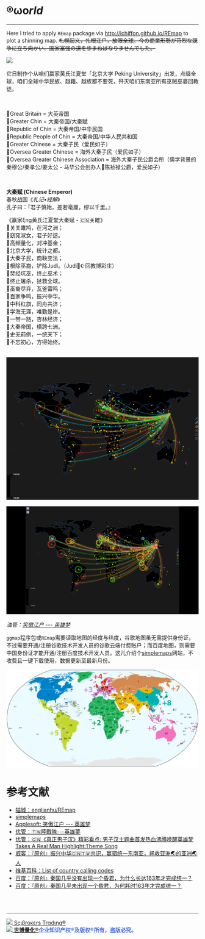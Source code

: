 # ®ωο*rld*

---

Here I tried to apply `REmap` package via http://lchiffon.github.io/REmap to plot a shinning map. <s>札幌起义，扎根江户，放眼全球。今の商業形勢が苛烈な競争に立ち向かい、国家富強の道を歩まねばなりませんでした。</s>

![](诸子百家考工记/项庄舞剑，志在东盟.gif)

它日制作个从咱们赢家黄氏江夏堂「北京大学 Peking University」出发，点缀全球，咱们全球中华民族、越籍、越族都不要死，歼灭咱们东南亚所有巫贼巫婆回教徒。

<br>

🚩Great Britain = 大英帝国<br>
🚩Greater Chin = 大秦帝国/大秦赋<br>
🚩Republic of Chin = 大秦帝国/中华民国<br>
🚩Republic People of Chin = 大秦帝国/中华人民共和国<br>
🚩Greater Chinese = 大秦子民（爱民如子）<br>
🚩Oversea Greater Chinese = 海外大秦子民（爱民如子）<br>
🚩Oversea Greater Chinese Association = 海外大秦子民公爵会所（儒学背景的秦穆公/秦孝公/姜太公 - 马华公会创办人🌟陈祯禄公爵，爱民如子）<br>

<br>

**大秦赋 (Chinese Emperor)**<br>
春秋战国《*礼记•经解*》<br>
孔子曰：『君子慎始，差若毫厘，缪以千里。』

《赢家ξng黄氏江夏堂大秦赋 - 🇨🇳关雎》<br>
🚩关关雎鸠，在河之洲；<br>
🚩窈窕淑女，君子好逑。<br>
🚩高频量化，对冲基金；<br>
🚩北京大学，统计之都。<br>
🚩大秦子民，商鞅变法；<br>
🚩根除巫裔，铲除Judi。（Judi🕋☪回教博彩庄）<br>
🚩焚经坑巫，终止巫术；<br>
🚩终止屠杀，拯救全球。<br>
🚩巫裔尽弃，瓦釜雷鸣；<br>
🚩百家争鸣，振兴中华。<br>
🚩中科红旗，同舟共济；<br>
🚩学海无涯，唯勤是岸。<br>
🚩一带一路，杏林经济；<br>
🚩大秦帝国，横跨七洲。<br>
🚩史无前例，一统天下；<br>
🚩不忘初心，方得始终。<br>

<br>

<img src="诸子百家考工记/ECharts.png" width="598"/>

![](诸子百家考工记/ECharts.gif)

*油管：[笑傲江户 --- 英雄梦](https://youtu.be/LyJKz4-RUhs)*

`ggmap`程序包或`REmap`需要读取地图的经度与纬度，谷歌地图虽无需提供身份证，不过需要开通/注册谷歌技术开发人员的谷歌云端付费账户；而百度地图，则需要中国身份证才能开通/注册百度技术开发人员。这儿介绍个[simplemaps](https://simplemaps.com/data/world-cities)网站，不收费且一键下载使用，数据更新至最新月份。

<img src="诸子百家考工记/Country_calling_codes_map.png" width="598"/>

# 参考文献

- [猫城：englianhu/REmap](https://github.com/englianhu/REmap)
- [simplemaps](https://simplemaps.com/data/world-cities)
- [Applesoft: 笑傲江户 --- 英雄梦](https://www.awesomescreenshot.com/video/8098438)
- [优管：🇹🇼陸戰隊---英雄夢](https://youtu.be/uXJin6jdpeE)
- [优管：🇨🇳《真正男子汉》精彩看点: 男子汉主题曲首发热血沸腾唤醒英雄梦 Takes A Real Man Highlight:Theme Song](https://youtu.be/68i9IfIf4Xo)
- [威客：『原创』振兴中华🇨🇳🇹🇼共识，赢驷统一东南亚，拯救亚洲🌏的亚洲🌏人](https://vk.com/englianhu?w=wall611842020_84)
- [维基百科：List of country calling codes](https://en.wikipedia.org/wiki/List_of_country_calling_codes)
- [百度：『原创』秦国几乎没有出现一个昏君，为什么长达163年才完成统一？](https://baijiahao.baidu.com/s?id=1719029203047214585&wfr=spider&for=pc&searchword=%E7%A7%A6%E5%9B%BD%E5%87%A0%E4%B9%8E%E6%9C%AA%E5%87%BA%E7%8E%B0%E4%B8%80%E4%B8%AA%E6%98%8F%E5%90%9B,%E4%B8%BA%E4%BD%95%E8%80%97%E6%97%B6163%E5%B9%B4%E6%89%8D%E5%AE%8C%E6%88%90%E7%BB%9F%E4%B8%80?)
- [百度：『原创』秦国几乎未出现一个昏君，为何耗时163年才完成统一？](https://baijiahao.baidu.com/s?id=1745772547731472044&wfr=spider&for=pc&searchword=%E7%A7%A6%E5%9B%BD%E5%87%A0%E4%B9%8E%E6%B2%A1%E6%9C%89%E5%87%BA%E7%8E%B0%E4%B8%80%E4%B8%AA%E6%98%8F%E5%90%9B,%E4%B8%BA%E4%BB%80%E4%B9%88%E9%95%BF%E8%BE%BE163%E5%B9%B4%E6%89%8D%E5%AE%8C%E6%88%90%E7%BB%9F%E4%B8%80?)

<br><br>

---

[<img src='诸子百家考工记/世博量化.png' height='14'/> Sςιβrοκεrs Trαdιηg®](http://www.scibrokes.com)<br>
<span style='color:RoyalBlue'>**[<img src='诸子百家考工记/世博量化.png' height='14'/> 世博量化®](http://www.scibrokes.com)企业知识产权®及版权®所有，盗版必究。**</span>
